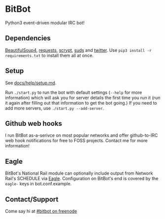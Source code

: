 # BitBot
Python3 event-driven modular IRC bot!

## Dependencies
[BeautifulSoup4](https://pypi.python.org/pypi/beautifulsoup4), [requests](https://pypi.org/project/requests/), [scrypt](https://pypi.python.org/pypi/scrypt), [suds](https://pypi.python.org/pypi/suds-jurko) and [twitter](https://pypi.python.org/pypi/twitter). Use `pip3 install -r requirements.txt` to install them all at once.

## Setup
See [docs/help/setup.md](docs/help/setup.md).

Run `./start.py` to run the bot with default settings (`--help` for more information) which will ask you for server details the first time you run it (run it again after filling out that information to get the bot going.) If you need to add more servers, use `./start.py --add-server`.

## Github web hooks
I run BitBot as-a-serivce on most popular networks and offer github-to-IRC web hook notifications for free to FOSS projects. Contact me for more information!

## Eagle
BitBot's National Rail module can optionally include output from Network Rail's SCHEDULE via [Eagle](https://github.com/EvelynSubarrow/Eagle). Configuration on BitBot's end is covered by the `eagle-` keys in bot.conf.example.

## Contact/Support
Come say hi at [#bitbot on freenode](https://webchat.freenode.net/?channels=#bitbot)
